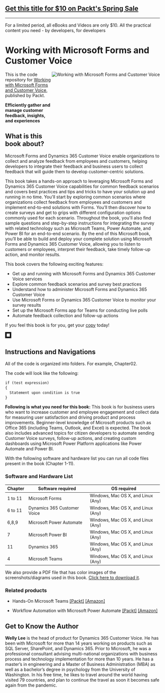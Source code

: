 ## [Get this title for $10 on Packt's Spring Sale](https://www.packt.com/B17051?utm_source=github&utm_medium=packt-github-repo&utm_campaign=spring_10_dollar_2022)
-----
For a limited period, all eBooks and Videos are only $10. All the practical content you need \- by developers, for developers

# Working with Microsoft Forms and Customer Voice

<a href="https://www.packtpub.com/product/working-with-microsoft-forms-and-customer-voice/9781801070171"><img src="https://static.packt-cdn.com/products/9781801070171/cover/smaller" alt="Working with Microsoft Forms and Customer Voice" height="256px" align="right"></a>

This is the code repository for [Working with Microsoft Forms and Customer Voice](https://www.packtpub.com/product/working-with-microsoft-forms-and-customer-voice/9781801070171), published by Packt.

**Efficiently gather and manage customer feedback, insights, and experiences**

## What is this book about?
Microsoft Forms and Dynamics 365 Customer Voice enable organizations to collect and analyze feedback from employees and customers, helping developers to integrate their feedback and business users to collect feedback that will guide them to develop customer-centric solutions.

This book takes a hands-on approach to leveraging Microsoft Forms and Dynamics 365 Customer Voice capabilities for common feedback scenarios and covers best practices and tips and tricks to have your solution up and running in no time. You'll start by exploring common scenarios where organizations collect feedback from employees and customers and implement end-to-end solutions with Forms. You’ll then discover how to create surveys and get to grips with different configuration options commonly used for each scenario. Throughout the book, you'll also find sample questions and step-by-step instructions for integrating the survey with related technology such as Microsoft Teams, Power Automate, and Power BI for an end-to-end scenario.
By the end of this Microsoft book, you’ll be able to build and deploy your complete solution using Microsoft Forms and Dynamics 365 Customer Voice, allowing you to listen to customers or employees, interpret their feedback, take timely follow-up action, and monitor results.

This book covers the following exciting features: 
* Get up and running with Microsoft Forms and Dynamics 365 Customer Voice services
* Explore common feedback scenarios and survey best practices
* Understand how to administer Microsoft Forms and Dynamics 365 Customer Voice
* Use Microsoft Forms or Dynamics 365 Customer Voice to monitor your survey results
* Set up the Microsoft Forms app for Teams for conducting live polls
* Automate feedback collection and follow-up actions

If you feel this book is for you, get your [copy](https://www.amazon.com/dp/1801070172) today!

<a href="https://www.packtpub.com/?utm_source=github&utm_medium=banner&utm_campaign=GitHubBanner"><img src="https://raw.githubusercontent.com/PacktPublishing/GitHub/master/GitHub.png" alt="https://www.packtpub.com/" border="5" /></a>

## Instructions and Navigations
All of the code is organized into folders. For example, Chapter02.

The code will look like the following:
```
if (test expression)
{
  Statement upon condition is true
}
```

**Following is what you need for this book:**
This book is for business users who want to increase customer and employee engagement and collect data for measuring user satisfaction and driving product and process improvements. Beginner-level knowledge of Microsoft products such as Office 365 (including Teams, Outlook, and Excel) is expected. The book also includes advanced topics for citizen developers to automate sending Customer Voice surveys, follow-up actions, and creating custom dashboards using Microsoft Power Platform applications like Power Automate and Power BI.

With the following software and hardware list you can run all code files present in the book (Chapter 1-11).

### Software and Hardware List

| Chapter  | Software required                   | OS required                        |
| -------- | ------------------------------------| -----------------------------------|
| 1 to 11     | Microsoft Forms                     | Windows, Mac OS X, and Linux (Any) |
| 6 to 11        |Dynamics 365 Customer Voice            | Windows, Mac OS X, and Linux (Any) |
| 6,8,9        | Microsoft Power Automate            | Windows, Mac OS X, and Linux (Any) |
| 7        | Microsoft Power BI            | Windows, Mac OS X, and Linux (Any) |
| 11        | Dynamics 365            | Windows, Mac OS X, and Linux (Any) |
| 4        | Microsoft Teams            | Windows, Mac OS X, and Linux (Any) |

We also provide a PDF file that has color images of the screenshots/diagrams used in this book. [Click here to download it](https://static.packt-cdn.com/downloads/9781801070171_ColorImages.pdf).

### Related products <Other books you may enjoy>
* Hands-On Microsoft Teams [[Packt]](https://www.packtpub.com/product/hands-on-microsoft-teams/9781839213984) [[Amazon]](https://www.amazon.com/dp/1839213981)

* Workflow Automation with Microsoft Power Automate [[Packt]](https://www.packtpub.com/product/workflow-automation-with-microsoft-power-automate/9781839213793) [[Amazon]](https://www.amazon.com/dp/1839213795)

## Get to Know the Author
**Welly Lee**
is the head of product for Dynamics 365 Customer Voice. He has been with Microsoft for more than 14 years working on products such as SQL Server, SharePoint, and Dynamics 365. Prior to Microsoft, he was a professional consultant advising multi-national organizations with business process and technology implementation for more than 10 years. He has a master’s in engineering and a Master of Business Administration (MBA) as well as a bachelor’s degree in psychology from the University of Washington.
In his free time, he likes to travel around the world having visited 79 countries, and plan to continue the travel as soon it becomes safe again from the pandemic.


